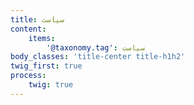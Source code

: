 ```yaml
---
title: سیاست
content:
    items:  
        '@taxonomy.tag': سیاست
body_classes: 'title-center title-h1h2'
twig_first: true
process:
    twig: true
---
```

